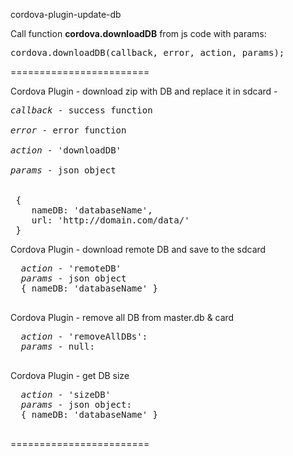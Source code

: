 cordova-plugin-update-db

Call function <b>cordova.downloadDB</b> from js code with params:

<pre>cordova.downloadDB(callback, error, action, params);</pre>
  
========================


Cordova Plugin - download zip with DB and replace it in sdcard - 
<pre>
<i>callback</i> - success function<br/>
<i>error</i> - error function<br/>
<i>action</i> - 'downloadDB'<br/>
<i>params</i> - json object<br/>
 
 {
    nameDB: 'databaseName', 
    url: 'http://domain.com/data/' 
 }
</pre>
  
  Cordova Plugin - download remote DB and save to the sdcard
  <pre>
  <i>action</i> - 'remoteDB'
  <i>params</i> - json object
  { nameDB: 'databaseName' }
  </pre>
  
  
  Cordova Plugin - remove all DB from master.db & card
  <pre>
  <i>action</i> - 'removeAllDBs': 
  <i>params</i> - null: 
  </pre>
   
  Cordova Plugin - get DB size
  <pre>
  <i>action</i> - 'sizeDB'
  <i>params</i> - json object:
  { nameDB: 'databaseName' }
  </pre>
  
========================

